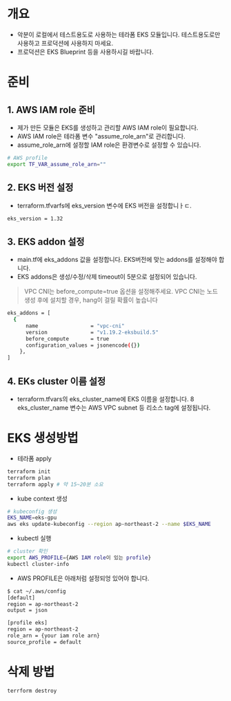 # 개요

* 악분이 로컬에서 테스트용도로 사용하는 테라폼 EKS 모듈입니다. 테스트용도로만 사용하고 프로덕션에 사용하지 마세요.
* 프로덕션은 EKS Blueprint 등을 사용하시길 바랍니다.

# 준비

## 1. AWS IAM role 준비

* 제가 만든 모듈은 EKS를 생성하고 관리할 AWS IAM role이 필요합니다.
* AWS IAM role은 테라폼 변수 "assume_role_arn"로 관리합니다.
* assume_role_arn에 설정할 IAM role은 환경변수로 설정할 수 있습니다.

```bash
# AWS profile
export TF_VAR_assume_role_arn=""
```

## 2. EKS 버전 설정

* terraform.tfvarfs에 eks_version 변수에 EKS 버전을 설정합니ㅏㄷ.

```sh
eks_version = 1.32
```

## 3. EKS addon 설정

* main.tf에 eks_addons 값을 설정합니다. EKS버전에 맞는 addons를 설정해야 합니다.
* EKS addons은 생성/수정/삭제 timeout이 5분으로 설정되어 있습니다.

> VPC CNI는 before_compute=true 옵션을 설정해주세요. VPC CNI는 노드 생성 후에 설치할 경우, hang이 걸릴 확률이 높습니다

```sh
eks_addons = [
  {
      name                 = "vpc-cni"
      version              = "v1.19.2-eksbuild.5"
      before_compute       = true
      configuration_values = jsonencode({})
    },
]
```

## 4. EKs cluster 이름 설정

* terraform.tfvars의 eks_cluster_name에 EKS 이름을 설정합니다.
8 eks_cluster_name 변수는 AWS VPC subnet 등 리소스 tag에 설정됩니다.

# EKS 생성방법

* 테라폼 apply

```bash
terraform init
terraform plan
terraform apply # 약 15~20분 소요
````

* kube context 생성

```bash
# kubeconfig 생성
EKS_NAME=eks-gpu
aws eks update-kubeconfig --region ap-northeast-2 --name $EKS_NAME
```

* kubectl 실행

```sh
# cluster 확인
export AWS_PROFILE={AWS IAM role이 있는 profile}
kubectl cluster-info
```

* AWS PROFILE은 아래처럼 설정되엉 있어야 합니다.

```sh
$ cat ~/.aws/config
[default]
region = ap-northeast-2
output = json

[profile eks]
region = ap-northeast-2
role_arn = {your iam role arn}
source_profile = default
```

# 삭제 방법

```bash
terrform destroy
```
